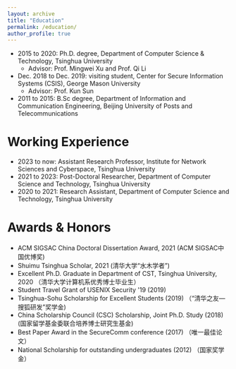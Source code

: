```yaml
---
layout: archive
title: "Education"
permalink: /education/
author_profile: true
---
```

- 2015 to 2020: Ph.D. degree, Department of Computer Science & Technology, Tsinghua University
  - Advisor: Prof. Mingwei Xu and Prof. Qi Li
- Dec. 2018 to Dec. 2019: visiting student, Center for Secure Information Systems (CSIS), George Mason University
  - Advisor: Prof. Kun Sun
- 2011 to 2015: B.Sc degree, Department of Information and Communication Engineering, Beijing University of Posts and Telecommunications
  
# Working Experience
- 2023 to now: Assistant Research Professor, Institute for Network Sciences and Cyberspace, Tsinghua University
- 2021 to 2023: Post-Doctoral Researcher, Department of Computer Science and Technology, Tsinghua University
- 2020 to 2021: Research Assistant, Department of Computer Science and Technology, Tsinghua University

# Awards & Honors
- ACM SIGSAC China Doctoral Dissertation Award, 2021 (ACM SIGSAC中国优博奖)
- Shuimu Tsinghua Scholar, 2021 (清华大学“水木学者”)
- Excellent Ph.D. Graduate in Department of CST, Tsinghua University, 2020 （清华大学计算机系优秀博士毕业生）
- Student Travel Grant of USENIX Security '19 (2019)
- Tsinghua-Sohu Scholarship for Excellent Students (2019) （“清华之友—搜狐研发”奖学金)
- China Scholarship Council (CSC) Scholarship, Joint Ph.D. Study  (2018) (国家留学基金委联合培养博士研究生基金)
- Best Paper Award in the SecureComm conference (2017) （唯一最佳论文）
- National Scholarship for outstanding undergraduates (2012) （国家奖学金）
